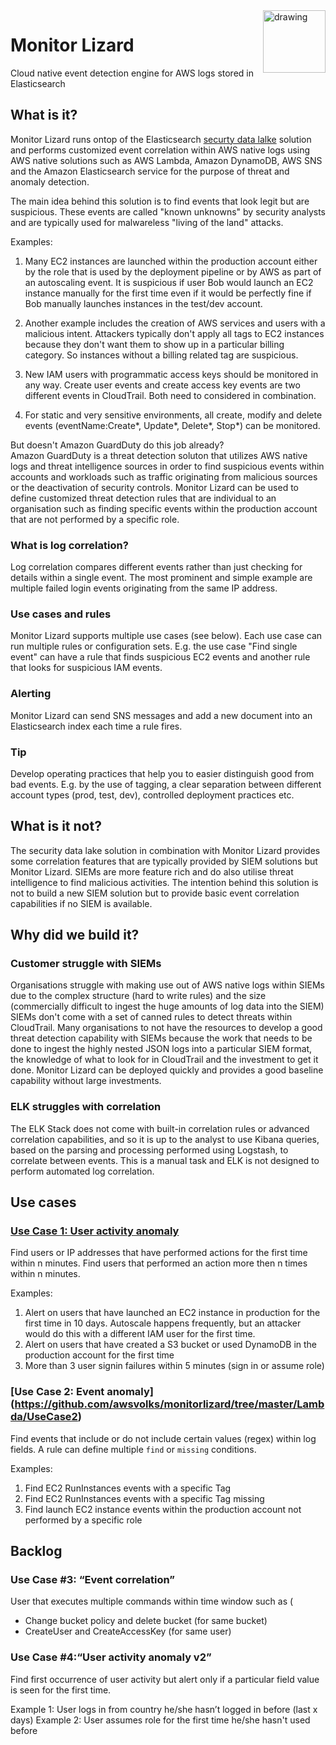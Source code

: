 <img src="https://raw.githubusercontent.com/awsvolks/monitorlizard/master/Monitor%20Lizard.png" alt="drawing" width="100" align="right"/>


# Monitor Lizard
Cloud native event detection engine for AWS logs stored in Elasticsearch

## What is it?
Monitor Lizard runs ontop of the Elasticsearch [securty data lalke](https://github.com/awsvolks/securitydatalake) solution and performs customized event correlation within AWS native logs using AWS native solutions such as AWS Lambda, Amazon DynamoDB, AWS SNS and the Amazon Elasticsearch service for the purpose of threat and anomaly detection.

The main idea behind this solution is to find events that look legit but are suspicious. These events are called "known unknowns" by security analysts and are typically used for malwareless "living of the land" attacks. 

Examples:

1. Many EC2 instances are launched within the production account either by the role that is used by the deployment pipeline or by AWS as part of an autoscaling event. It is suspicious if user Bob would launch an EC2 instance manually for the first time even if it would be perfectly fine if Bob manually launches instances in the test/dev account. 

2. Another example includes the creation of AWS services and users with a malicious intent. Attackers typically don't apply all tags to EC2 instances because they don't want them to show up in a particular billing category. So instances without a billing related tag are suspicious. 

3. New IAM users with programmatic access keys should be monitored in any way. Create user events and create access key events are two different events in CloudTrail. Both need to considered in combination.

4. For static and very sensitive environments, all create, modify and delete events (eventName:Create\*, Update\*, Delete\*, Stop\*) can be monitored.



But doesn't Amazon GuardDuty do this job already?  
Amazon GuardDuty is a threat detection soluton that utilizes AWS native logs and threat intelligence sources in order to find suspicious events within accounts and workloads such as traffic originating from malicious sources or the deactivation of security controls. Monitor Lizard can be used to define customized threat detection rules that are individual to an organisation such as finding specific events within the production account that are not performed by a specific role.


### What is log correlation?
Log correlation compares different events rather than just checking for details within a single event. The most prominent and simple example are multiple failed login events originating from the same IP address.

### Use cases and rules
Monitor Lizard supports multiple use cases (see below). Each use case can run multiple rules or configuration sets. E.g. the use case "Find single event" can have a rule that finds suspicious EC2 events and another rule that looks for suspicious IAM events.

### Alerting
Monitor Lizard can send SNS messages and add a new document into an Elasticsearch index each time a rule fires.

### Tip
Develop operating practices that help you to easier distinguish good from bad events. E.g. by the use of tagging, a clear separation between different account types (prod, test, dev), controlled deployment practices etc.

## What is it not?
The security data lake solution in combination with Monitor Lizard provides some correlation features that are typically provided by SIEM solutions but Monitor Lizard. SIEMs are more feature rich and do also utilise threat intelligence to find malicious activities. The intention behind this solution is not to build a new SIEM solution but to provide basic event correlation capabilities if no SIEM is available.


## Why did we build it?
### Customer struggle with SIEMs 
Organisations struggle with making use out of AWS native logs within SIEMs due to the complex structure (hard to write rules) and the size (commercially difficult to ingest the huge amounts of log data into the SIEM)
SIEMs don't come with a set of canned rules to detect threats within CloudTrail. Many organisations to not have the resources to develop a good threat detection capability with SIEMs because the work that needs to be done to ingest the highly nested JSON logs into a particular SIEM format, the knowledge of what to look for in CloudTrail and the investment to get it done.
Monitor Lizard can be deployed quickly and provides a good baseline capability without large investments. 


### ELK struggles with correlation
The ELK Stack does not come with built-in correlation rules or advanced correlation capabilities, and so it is up to the analyst to use Kibana queries, based on the parsing and processing performed using Logstash, to correlate between events. This is a manual task and ELK is not designed to perform automated log correlation. 



## Use cases
### [Use Case 1: User activity anomaly](https://github.com/awsvolks/monitorlizard/tree/master/Lambda/UseCase1)
Find users or IP addresses that have performed actions for the first time within n minutes.
Find users that performed an action more then n times within n minutes.

Examples:

1. Alert on users that have launched an EC2 instance in production for the first time in 10 days.
	Autoscale happens frequently, but an attacker would do this with a different IAM user for the first time.
2. Alert on users that have created a S3 bucket or used DynamoDB in the production account for the first time
3. More than 3 user signin failures within 5 minutes (sign in or assume role)





### [Use Case 2: Event anomaly] (https://github.com/awsvolks/monitorlizard/tree/master/Lambda/UseCase2)
Find events that include or do not include certain values (regex) within log fields. A rule can define multiple `find` or `missing` conditions.

Examples:

1. Find EC2 RunInstances events with a specific Tag
2. Find EC2 RunInstances events with a specific Tag missing
3. Find launch EC2 instance events within the production account not performed by a specific role



## Backlog

### Use Case #3: “Event correlation”

User that executes multiple commands within time window such as (

* Change bucket policy and delete bucket (for same bucket)
* CreateUser and CreateAccessKey (for same user)



### Use Case #4:“User activity anomaly v2”
Find first occurrence of user activity but alert only if a particular field value is seen for the first time.

Example 1: User logs in from country he/she hasn’t logged in before (last x days)
Example 2: User assumes role for the first time he/she hasn't used before 
